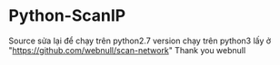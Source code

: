 # Python-ScanIP
Source sửa lại để chạy trên python2.7
version chạy trên python3 lấy ở "https://github.com/webnull/scan-network"
Thank you webnull
